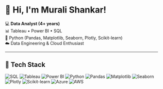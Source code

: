 # 👋 Hi, I'm Murali Shankar!  

💻 **Data Analyst (4+ years)**  
📊 Tableau • Power BI • SQL  
🐍 Python (Pandas, Matplotlib, Seaborn, Plotly, Scikit-learn)  
☁️ Data Engineering & Cloud Enthusiast  

---

## 🔧 Tech Stack
![SQL](https://img.shields.io/badge/SQL-336791?logo=postgresql&logoColor=white)
![Tableau](https://img.shields.io/badge/Tableau-E97627?logo=Tableau&logoColor=white)
![Power BI](https://img.shields.io/badge/Power%20BI-F2C811?logo=Power%20BI&logoColor=black)
![Python](https://img.shields.io/badge/Python-3776AB?logo=python&logoColor=white)
![Pandas](https://img.shields.io/badge/Pandas-150458?logo=pandas&logoColor=white)
![Matplotlib](https://img.shields.io/badge/Matplotlib-11557c?logo=plotly&logoColor=white)
![Seaborn](https://img.shields.io/badge/Seaborn-4C8CBF?logo=python&logoColor=white)
![Plotly](https://img.shields.io/badge/Plotly-3F4F75?logo=plotly&logoColor=white)
![Scikit-learn](https://img.shields.io/badge/Scikit--learn-F7931E?logo=scikit-learn&logoColor=white)
![Azure](https://img.shields.io/badge/Azure-0078D4?logo=microsoft-azure&logoColor=white)
![AWS](https://img.shields.io/badge/AWS-232F3E?logo=amazon-aws&logoColor=white)
